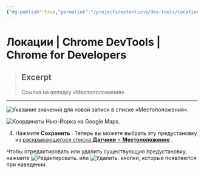 ```yaml
---
{"dg-publish":true,"permalink":"/projects/extentions/dev-tools/locations/"}
---
```



# Локации  |  Chrome DevTools  |  Chrome for Developers

> ## Excerpt
> Ссылка на вкладку «Местоположения»

---

![Указание значений для новой записи в списке «Местоположения».](https://developer.chrome.com/static/docs/devtools/settings/locations/image/specifying-values-a-ent-ddf578b1aac6e.png?hl=ru)

![Координаты Нью-Йорка на Google Maps.](https://developer.chrome.com/static/docs/devtools/settings/locations/image/new-york-coordinates-goo-98ced0dcb8678.png?hl=ru)

4.  Нажмите **Сохранить** . Теперь вы можете выбрать эту предустановку из [раскрывающегося списка **Датчики** > **Местоположение**](https://developer.chrome.com/docs/devtools/device-mode/geolocation?hl=ru#override) .

Чтобы отредактировать или удалить существующую предустановку, нажмите ![Редактировать.](https://developer.chrome.com/static/docs/devtools/settings/locations/image/edit-b9ff4c724b1ce.svg?hl=ru) или ![Удалить.](https://developer.chrome.com/static/docs/devtools/settings/locations/image/delete-64f88fe14cbe4.svg?hl=ru) кнопки, которые появляются при наведении. 